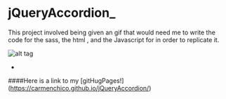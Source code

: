 # jQueryAccordion_

This project involved being given an gif that would need me to write the code for the sass, the html , and the Javascript for in order to replicate it.


![alt tag](https://raw.githubusercontent.com/CarmenChico/jQueryAccordion/image/accordian.gif)  






*
####Here is a link to my [gitHugPages!] (https://carmenchico.github.io/jQueryAccordion/)
